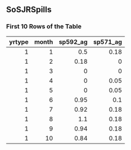 ## SoSJRSpills
### First 10 Rows of the Table
|   yrtype |   month |   sp592_ag |   sp571_ag |
|---------:|--------:|-----------:|-----------:|
|        1 |       1 |       0.5  |       0.18 |
|        1 |       2 |       0.18 |       0    |
|        1 |       3 |       0    |       0    |
|        1 |       4 |       0    |       0.05 |
|        1 |       5 |       0    |       0.05 |
|        1 |       6 |       0.95 |       0.1  |
|        1 |       7 |       0.92 |       0.18 |
|        1 |       8 |       1.1  |       0.18 |
|        1 |       9 |       0.94 |       0.18 |
|        1 |      10 |       0.84 |       0.18 |